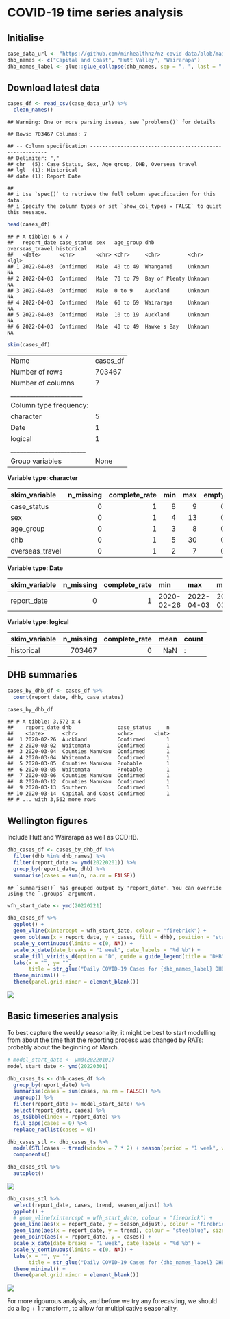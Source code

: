 COVID-19 time series analysis
================

## Initialise

``` r
case_data_url <- "https://github.com/minhealthnz/nz-covid-data/blob/main/cases/covid-cases.csv?raw=true"
dhb_names <- c("Capital and Coast", "Hutt Valley", "Wairarapa")
dhb_names_label <- glue::glue_collapse(dhb_names, sep = ", ", last = " and ")
```

## Download latest data

``` r
cases_df <- read_csv(case_data_url) %>% 
  clean_names()
```

    ## Warning: One or more parsing issues, see `problems()` for details

    ## Rows: 703467 Columns: 7

    ## -- Column specification --------------------------------------------------------
    ## Delimiter: ","
    ## chr  (5): Case Status, Sex, Age group, DHB, Overseas travel
    ## lgl  (1): Historical
    ## date (1): Report Date

    ## 
    ## i Use `spec()` to retrieve the full column specification for this data.
    ## i Specify the column types or set `show_col_types = FALSE` to quiet this message.

``` r
head(cases_df)
```

    ## # A tibble: 6 x 7
    ##   report_date case_status sex   age_group dhb           overseas_travel historical
    ##   <date>      <chr>       <chr> <chr>     <chr>         <chr>           <lgl>     
    ## 1 2022-04-03  Confirmed   Male  40 to 49  Whanganui     Unknown         NA        
    ## 2 2022-04-03  Confirmed   Male  70 to 79  Bay of Plenty Unknown         NA        
    ## 3 2022-04-03  Confirmed   Male  0 to 9    Auckland      Unknown         NA        
    ## 4 2022-04-03  Confirmed   Male  60 to 69  Wairarapa     Unknown         NA        
    ## 5 2022-04-03  Confirmed   Male  10 to 19  Auckland      Unknown         NA        
    ## 6 2022-04-03  Confirmed   Male  40 to 49  Hawke's Bay   Unknown         NA

``` r
skim(cases_df)
```

|                                                  |           |
|:-------------------------------------------------|:----------|
| Name                                             | cases\_df |
| Number of rows                                   | 703467    |
| Number of columns                                | 7         |
| \_\_\_\_\_\_\_\_\_\_\_\_\_\_\_\_\_\_\_\_\_\_\_   |           |
| Column type frequency:                           |           |
| character                                        | 5         |
| Date                                             | 1         |
| logical                                          | 1         |
| \_\_\_\_\_\_\_\_\_\_\_\_\_\_\_\_\_\_\_\_\_\_\_\_ |           |
| Group variables                                  | None      |

**Variable type: character**

| skim\_variable   |  n\_missing|  complete\_rate|  min|  max|  empty|  n\_unique|  whitespace|
|:-----------------|-----------:|---------------:|----:|----:|------:|----------:|-----------:|
| case\_status     |           0|               1|    8|    9|      0|          2|           0|
| sex              |           0|               1|    4|   13|      0|          4|           0|
| age\_group       |           0|               1|    3|    8|      0|         11|           0|
| dhb              |           0|               1|    5|   30|      0|         22|           0|
| overseas\_travel |           0|               1|    2|    7|      0|          3|           0|

**Variable type: Date**

| skim\_variable |  n\_missing|  complete\_rate| min        | max        | median     |  n\_unique|
|:---------------|-----------:|---------------:|:-----------|:-----------|:-----------|----------:|
| report\_date   |           0|               1| 2020-02-26 | 2022-04-03 | 2022-03-12 |        665|

**Variable type: logical**

| skim\_variable |  n\_missing|  complete\_rate|  mean| count |
|:---------------|-----------:|---------------:|-----:|:------|
| historical     |      703467|               0|   NaN| :     |

## DHB summaries

``` r
cases_by_dhb_df <- cases_df %>% 
  count(report_date, dhb, case_status)

cases_by_dhb_df
```

    ## # A tibble: 3,572 x 4
    ##    report_date dhb               case_status     n
    ##    <date>      <chr>             <chr>       <int>
    ##  1 2020-02-26  Auckland          Confirmed       1
    ##  2 2020-03-02  Waitemata         Confirmed       1
    ##  3 2020-03-04  Counties Manukau  Confirmed       1
    ##  4 2020-03-04  Waitemata         Confirmed       1
    ##  5 2020-03-05  Counties Manukau  Probable        1
    ##  6 2020-03-05  Waitemata         Probable        1
    ##  7 2020-03-06  Counties Manukau  Confirmed       1
    ##  8 2020-03-12  Counties Manukau  Confirmed       1
    ##  9 2020-03-13  Southern          Confirmed       1
    ## 10 2020-03-14  Capital and Coast Confirmed       1
    ## # ... with 3,562 more rows

## Wellington figures

Include Hutt and Wairarapa as well as CCDHB.

``` r
dhb_cases_df <- cases_by_dhb_df %>% 
  filter(dhb %in% dhb_names) %>% 
  filter(report_date >= ymd(20220201)) %>% 
  group_by(report_date, dhb) %>% 
  summarise(cases = sum(n, na.rm = FALSE))
```

    ## `summarise()` has grouped output by 'report_date'. You can override using the `.groups` argument.

``` r
wfh_start_date <- ymd(20220221)

dhb_cases_df %>%
  ggplot() +
  geom_vline(xintercept = wfh_start_date, colour = "firebrick") +
  geom_col(aes(x = report_date, y = cases, fill = dhb), position = "stack", width = 0.8) +
  scale_y_continuous(limits = c(0, NA)) +
  scale_x_date(date_breaks = "1 week", date_labels = "%d %b") +
  scale_fill_viridis_d(option = "D", guide = guide_legend(title = "DHB")) +
  labs(x = "", y= "",
       title = str_glue("Daily COVID-19 Cases for {dhb_names_label} DHBs")) +
  theme_minimal() +
  theme(panel.grid.minor = element_blank())
```

![](covid-time-series_files/figure-markdown_github/wellington-1.png)

## Basic timeseries analysis

To best capture the weekly seasonality, it might be best to start modelling from about the time that the reporting process was changed by RATs: probably about the beginning of March.

``` r
# model_start_date <- ymd(20220101)
model_start_date <- ymd(20220301)

dhb_cases_ts <- dhb_cases_df %>% 
  group_by(report_date) %>% 
  summarise(cases = sum(cases, na.rm = FALSE)) %>% 
  ungroup() %>% 
  filter(report_date >= model_start_date) %>% 
  select(report_date, cases) %>% 
  as_tsibble(index = report_date) %>% 
  fill_gaps(cases = 0) %>% 
  replace_na(list(cases = 0))

dhb_cases_stl <- dhb_cases_ts %>% 
  model(STL(cases ~ trend(window = 7 * 2) + season(period = "1 week", window = Inf))) %>% 
  components()

dhb_cases_stl %>% 
  autoplot()
```

![](covid-time-series_files/figure-markdown_github/basic-ts-1.png)

``` r
dhb_cases_stl %>% 
  select(report_date, cases, trend, season_adjust) %>% 
  ggplot() +
  # geom_vline(xintercept = wfh_start_date, colour = "firebrick") +
  geom_line(aes(x = report_date, y = season_adjust), colour = "firebrick", size = 1) +
  geom_line(aes(x = report_date, y = trend), colour = "steelblue", size = 1) +
  geom_point(aes(x = report_date, y = cases)) +
  scale_x_date(date_breaks = "1 week", date_labels = "%d %b") +
  scale_y_continuous(limits = c(0, NA)) +
  labs(x = "", y= "",
       title = str_glue("Daily COVID-19 Cases for {dhb_names_label} DHBs")) +
  theme_minimal() +
  theme(panel.grid.minor = element_blank())
```

![](covid-time-series_files/figure-markdown_github/seasonally-adjusted-1.png)

For more rigourous analysis, and before we try any forecasting, we should do a log + 1 transform, to allow for multiplicative seasonality.
